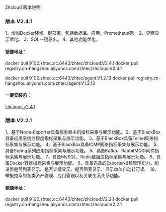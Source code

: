 Zhcloud 版本说明

### 版本 V2.4.1

1、增加Docker环境一键部署，包括数据库、应用、Prometheus等。
2、界面显示优化。
3、SQL一键导出。
4、其他功能优化。

#### 镜像地址：

docker pull 9102.zhtec.cc:6443/zhtec/zhcloud:V2.4.1
docker pull registry.cn-hangzhou.aliyuncs.com/zhtec/zhcloud:V2.4.1

docker pull 9102.zhtec.cc:6443/zhtec/agent:V1.2.13
docker pull registry.cn-hangzhou.aliyuncs.com/zhtec/agent:V1.2.13

#### 一键安装包：

[zhcloud-v2.4.1](../downloads/zhcloud-v2.4.1.zip)

### 版本 V2.2.1

1、基于Node-Exporter具备服务器主机指标采集与展示功能。
2、基于BlackBox具备应用系统监控度指标采集与展示功能。
3、基于BlackBox具备Telnet网络指标采集与展示功能。
4、基于BlackBox具备ICMP网络指标采集与展示功能。
5、具备Spring系列应用指标采集与展示功能。
6、具备Kafka、RabbitMQ中间件指标采集与展示功能。
7、具备MySQL、Redis数据库指标采集与展示功能。
8、具备Docker容器指标采集与展示功能。
9、具备完备的Exporter指标管理能力，能设置是否列表显示、是否详情显示、是否图表显示、显示单位自动转可读。
10、举报完毕的各类资产管理、应用管理以及关联关系关系功能。

#### 镜像地址：

docker pull 9102.zhtec.cc:6443/zhtec/zhcloud:V2.2.1
docker pull registry.cn-hangzhou.aliyuncs.com/zhtec/zhcloud:V2.2.1
